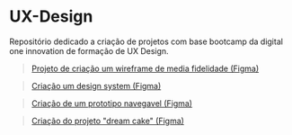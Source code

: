 # UX-Design
Repositório dedicado a criação de projetos com base bootcamp da digital one innovation de formação de UX Design.

> [Projeto de criação um wireframe de media fidelidade (Figma)](https://www.figma.com/file/Pw92HRRYiwEpQXOYBFdFB6/Projetos-forma%C3%A7%C3%A3o-UX-Design?node-id=77%3A3&t=Q9RuR2y4gHedSc2k-1)

> [Criação um design system (Figma)](https://www.figma.com/file/Pw92HRRYiwEpQXOYBFdFB6/Projetos-forma%C3%A7%C3%A3o-UX-Design?node-id=111%3A2&t=WewcD4TKjKFzhz7q-1)

> [Criação de um prototipo navegavel (Figma)](https://www.figma.com/file/Pw92HRRYiwEpQXOYBFdFB6/Projetos-forma%C3%A7%C3%A3o-UX-Design?node-id=162%3A956&t=zV81quLb49kyCYh1-1)

> [Criação do projeto "dream cake" (Figma)](https://www.figma.com/file/Pw92HRRYiwEpQXOYBFdFB6/Projetos-forma%C3%A7%C3%A3o-UX-Design?node-id=168%3A292&t=n1oVbDB0FPPDAVib-1)
